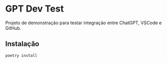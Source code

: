 # GPT Dev Test

Projeto de demonstração para testar integração entre ChatGPT, VSCode e GitHub.

## Instalação

```bash
poetry install
